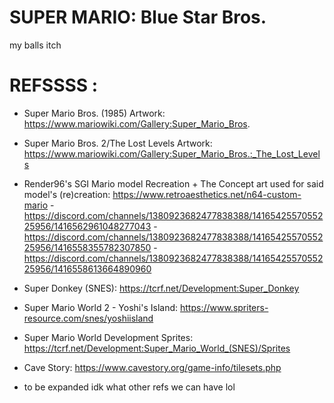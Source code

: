 # SUPER MARIO: Blue Star Bros.
my balls itch

# REFSSSS :
- Super Mario Bros. (1985) Artwork: https://www.mariowiki.com/Gallery:Super_Mario_Bros.

- Super Mario Bros. 2/The Lost Levels Artwork: https://www.mariowiki.com/Gallery:Super_Mario_Bros.:_The_Lost_Levels

- Render96's SGI Mario model Recreation + The Concept art used for said model's (re)creation: https://www.retroaesthetics.net/n64-custom-mario - https://discord.com/channels/1380923682477838388/1416542557055225956/1416562961048277043 - https://discord.com/channels/1380923682477838388/1416542557055225956/1416558355782307850 - https://discord.com/channels/1380923682477838388/1416542557055225956/1416558613664890960

- Super Donkey (SNES): https://tcrf.net/Development:Super_Donkey

- Super Mario World 2 - Yoshi's Island: https://www.spriters-resource.com/snes/yoshiisland

- Super Mario World Development Sprites: https://tcrf.net/Development:Super_Mario_World_(SNES)/Sprites

- Cave Story: https://www.cavestory.org/game-info/tilesets.php

- to be expanded idk what other refs we can have lol

